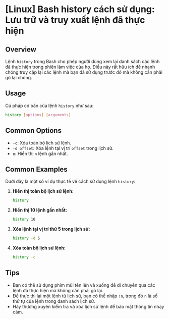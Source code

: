 # [Linux] Bash history cách sử dụng: Lưu trữ và truy xuất lệnh đã thực hiện

## Overview
Lệnh `history` trong Bash cho phép người dùng xem lại danh sách các lệnh đã thực hiện trong phiên làm việc của họ. Điều này rất hữu ích để nhanh chóng truy cập lại các lệnh mà bạn đã sử dụng trước đó mà không cần phải gõ lại chúng.

## Usage
Cú pháp cơ bản của lệnh `history` như sau:

```bash
history [options] [arguments]
```

## Common Options
- `-c`: Xóa toàn bộ lịch sử lệnh.
- `-d offset`: Xóa lệnh tại vị trí `offset` trong lịch sử.
- `n`: Hiển thị `n` lệnh gần nhất.

## Common Examples
Dưới đây là một số ví dụ thực tế về cách sử dụng lệnh `history`:

1. **Hiển thị toàn bộ lịch sử lệnh:**
   ```bash
   history
   ```

2. **Hiển thị 10 lệnh gần nhất:**
   ```bash
   history 10
   ```

3. **Xóa lệnh tại vị trí thứ 5 trong lịch sử:**
   ```bash
   history -d 5
   ```

4. **Xóa toàn bộ lịch sử lệnh:**
   ```bash
   history -c
   ```

## Tips
- Bạn có thể sử dụng phím mũi tên lên và xuống để di chuyển qua các lệnh đã thực hiện mà không cần phải gõ lại.
- Để thực thi lại một lệnh từ lịch sử, bạn có thể nhập `!n`, trong đó `n` là số thứ tự của lệnh trong danh sách lịch sử.
- Hãy thường xuyên kiểm tra và xóa lịch sử lệnh để bảo mật thông tin nhạy cảm.